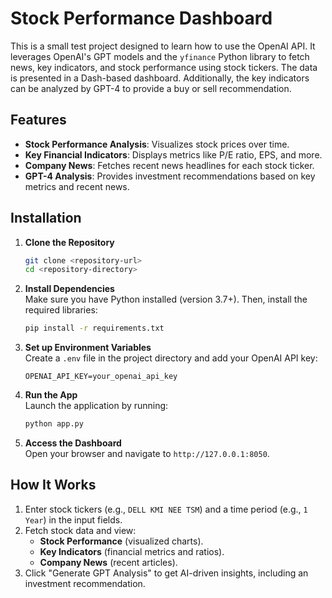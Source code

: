 # Stock Performance Dashboard

This is a small test project designed to learn how to use the OpenAI API. It leverages OpenAI's GPT models and the `yfinance` Python library to fetch news, key indicators, and stock performance using stock tickers. The data is presented in a Dash-based dashboard. Additionally, the key indicators can be analyzed by GPT-4 to provide a buy or sell recommendation.

## Features
- **Stock Performance Analysis**: Visualizes stock prices over time.
- **Key Financial Indicators**: Displays metrics like P/E ratio, EPS, and more.
- **Company News**: Fetches recent news headlines for each stock ticker.
- **GPT-4 Analysis**: Provides investment recommendations based on key metrics and recent news.

## Installation

1. **Clone the Repository**  
   ```bash
   git clone <repository-url>
   cd <repository-directory>
   ```

2. **Install Dependencies**  
   Make sure you have Python installed (version 3.7+). Then, install the required libraries:
   ```bash
   pip install -r requirements.txt
   ```

3. **Set up Environment Variables**  
   Create a `.env` file in the project directory and add your OpenAI API key:
   ```plaintext
   OPENAI_API_KEY=your_openai_api_key
   ```

4. **Run the App**  
   Launch the application by running:
   ```bash
   python app.py
   ```

5. **Access the Dashboard**  
   Open your browser and navigate to `http://127.0.0.1:8050`.

## How It Works
1. Enter stock tickers (e.g., `DELL KMI NEE TSM`) and a time period (e.g., `1 Year`) in the input fields.
2. Fetch stock data and view:
   - **Stock Performance** (visualized charts).
   - **Key Indicators** (financial metrics and ratios).
   - **Company News** (recent articles).
3. Click "Generate GPT Analysis" to get AI-driven insights, including an investment recommendation.

